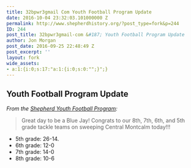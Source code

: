 ```yaml
---
title: 32bpwr3gmail Com Youth Football Program Update
date: 2016-10-04 23:32:03.101000000 Z
permalink: http://www.shepherdhistory.org/?post_type=fork&p=244
ID: 244
post_title: 32bpwr3gmail-com &#187; Youth Football Program Update
author: Jon Morgan
post_date: 2016-09-25 22:48:49 Z
post_excerpt: ''
layout: fork
wide_assets:
- a:1:{i:0;s:17:"a:1:{i:0;s:0:"";}";}
---
```


<h2>Youth Football Program Update</h2>
<em>From the <a href="https://www.facebook.com/Shepherdyouthfootball/?fref=nf">Shepherd Youth Football Program</a>:</em>
<blockquote>Great day to be a Blue Jay! Congrats to our 8th, 7th, 6th, and 5th grade tackle teams on sweeping Central Montcalm today!!!</blockquote>
<ul>
 	<li>5th grade: 26-14.</li>
 	<li>6th grade: 12-0</li>
 	<li>7th grade: 14-0</li>
 	<li>8th grade: 10-6</li>
</ul>